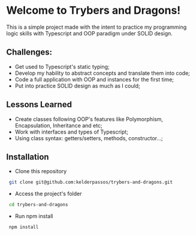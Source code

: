 
# Welcome to Trybers and Dragons!

 This is a simple project made with the intent to practice my programming logic skills with Typescript and OOP paradigm under SOLID design. 

## Challenges:
- Get used to Typescript's static typing;
- Develop my hability to abstract concepts and translate them into code;
- Code a full application with OOP and instances for the first time;
- Put into practice SOLID design as much as I could;

## Lessons Learned
- Create classes following OOP's features like Polymorphism, Encapsulation, Inheritance and etc;
- Work with interfaces and types of Typescript;
- Using class syntax: getters/setters, methods, constructor...;

## Installation

- Clone this repository

```bash
 git clone git@github.com:kelderpassos/trybers-and-dragons.git  
```
- Access the project's folder

```bash
 cd trybers-and-dragons 
```
- Run npm install

```bash
 npm install
```
    
